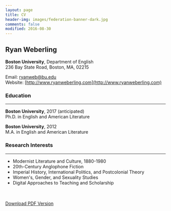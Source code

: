```yaml
---
layout: page
title: CV
header-img: images/federation-banner-dark.jpg
comments: false
modified: 2016-08-30
---
```


## Ryan Weberling

**Boston University**, Department of English  
236 Bay State Road, Boston, MA, 02215  

Email: ryanweb@bu.edu  
Website: [http://www.ryanweberling.com](http://www.ryanweberling.com)  

### Education
-----

**Boston University**, 2017 (anticipated)  
Ph.D. in English and American Literature  

**Boston University**, 2012  
M.A. in English and American Literature

### Research Interests
-----

- Modernist Literature and Culture, 1880-1980
- 20th-Century Anglophone Fiction
- Imperial History, International Politics, and Postcolonial Theory
- Women's, Gender, and Sexuality Studies
- Digital Approaches to Teaching and Scholarship

<div markdown="0">
    <br><br>
    <a href="{{ site.url }}/downloads/CV.pdf" class="btn btn-success">Download PDF Version</a>
</div>

